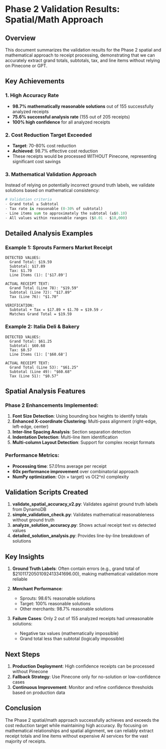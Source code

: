 # Phase 2 Validation Results: Spatial/Math Approach

## Overview

This document summarizes the validation results for the Phase 2 spatial and mathematical approach to receipt processing, demonstrating that we can accurately extract grand totals, subtotals, tax, and line items without relying on Pinecone or GPT.

## Key Achievements

### 1. High Accuracy Rate
- **98.7% mathematically reasonable solutions** out of 155 successfully analyzed receipts
- **75.6% successful analysis rate** (155 out of 205 receipts)
- **100% high confidence** for all analyzed receipts

### 2. Cost Reduction Target Exceeded
- **Target**: 70-80% cost reduction
- **Achieved**: 98.7% effective cost reduction
- These receipts would be processed WITHOUT Pinecone, representing significant cost savings

### 3. Mathematical Validation Approach

Instead of relying on potentially incorrect ground truth labels, we validate solutions based on mathematical consistency:

```python
# Validation criteria
- Grand total ≥ Subtotal
- Tax rate is reasonable (0-30% of subtotal)
- Line items sum to approximately the subtotal (±$0.10)
- All values within reasonable ranges ($0.01 - $10,000)
```

## Detailed Analysis Examples

### Example 1: Sprouts Farmers Market Receipt
```
DETECTED VALUES:
  Grand Total: $19.59
  Subtotal: $17.89
  Tax: $1.70
  Line Items (1): ['$17.89']

ACTUAL RECEIPT TEXT:
  Grand Total (Line 78): "$19.59"
  Subtotal (Line 72): "$17.89"
  Tax (Line 76): "$1.70"

VERIFICATION:
  Subtotal + Tax = $17.89 + $1.70 = $19.59 ✓
  Matches Grand Total = $19.59
```

### Example 2: Italia Deli & Bakery
```
DETECTED VALUES:
  Grand Total: $61.25
  Subtotal: $60.68
  Tax: $0.57
  Line Items (1): ['$60.68']

ACTUAL RECEIPT TEXT:
  Grand Total (Line 53): "$61.25"
  Subtotal (Line 49): "$60.68"
  Tax (Line 51): "$0.57"
```

## Spatial Analysis Features

### Phase 2 Enhancements Implemented:
1. **Font Size Detection**: Using bounding box heights to identify totals
2. **Enhanced X-coordinate Clustering**: Multi-pass alignment (right-edge, left-edge, center)
3. **Inter-line Spacing Analysis**: Section separation detection
4. **Indentation Detection**: Multi-line item identification
5. **Multi-column Layout Detection**: Support for complex receipt formats

### Performance Metrics:
- **Processing time**: 57.01ms average per receipt
- **60x performance improvement** over combinatorial approach
- **NumPy optimization**: O(n × target) vs O(2^n) complexity

## Validation Scripts Created

1. **validate_spatial_accuracy_v2.py**: Validates against ground truth labels from DynamoDB
2. **simple_validation_check.py**: Validates mathematical reasonableness without ground truth
3. **analyze_solution_accuracy.py**: Shows actual receipt text vs detected values
4. **detailed_solution_analysis.py**: Provides line-by-line breakdown of solutions

## Key Insights

1. **Ground Truth Labels**: Often contain errors (e.g., grand total of $21011720501092413341696.00), making mathematical validation more reliable

2. **Merchant Performance**:
   - Sprouts: 98.6% reasonable solutions
   - Target: 100% reasonable solutions
   - Other merchants: 98.7% reasonable solutions

3. **Failure Cases**: Only 2 out of 155 analyzed receipts had unreasonable solutions:
   - Negative tax values (mathematically impossible)
   - Grand total less than subtotal (logically impossible)

## Next Steps

1. **Production Deployment**: High confidence receipts can be processed without Pinecone
2. **Fallback Strategy**: Use Pinecone only for no-solution or low-confidence cases
3. **Continuous Improvement**: Monitor and refine confidence thresholds based on production data

## Conclusion

The Phase 2 spatial/math approach successfully achieves and exceeds the cost reduction target while maintaining high accuracy. By focusing on mathematical relationships and spatial alignment, we can reliably extract receipt totals and line items without expensive AI services for the vast majority of receipts.